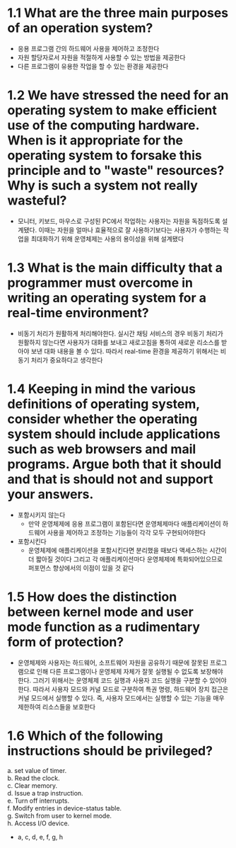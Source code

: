 # 1.1 What are the three main purposes of an operation system?

- 응용 프로그램 간의 하드웨어 사용을 제어하고 조정한다
- 자원 할당자로서 자원을 적절하게 사용할 수 있는 방법을 제공한다
- 다른 프로그램이 유용한 작업을 할 수 있는 환경을 제공한다

# 1.2 We have stressed the need for an operating system to make efficient use of the computing hardware. When is it appropriate for the operating system to forsake this principle and to "waste" resources? Why is such a system not really wasteful?

- 모니터, 키보드, 마우스로 구성된 PC에서 작업하는 사용자는 자원을 독점하도록 설계됐다. 이때는 자원을 얼마나 효율적으로 잘 사용하기보다는 사용자가 수행하는 작업을 최대화하기 위해 운영체제는 사용의 용이성을 위해 설계됐다

# 1.3 What is the main difficulty that a programmer must overcome in writing an operating system for a real-time environment?

- 비동기 처리가 원활하게 처리해야한다. 실시간 채팅 서비스의 경우 비동기 처리가 원활하지 않는다면 사용자가 대화를 보내고 새로고침을 통하여 새로운 리소스를 받아야 보낸 대화 내용을 볼 수 있다. 따라서 real-time 환경을 제공하기 위해서는 비동기 처리가 중요하다고 생각한다

# 1.4 Keeping in mind the various definitions of operating system, consider whether the operating system should include applications such as web browsers and mail programs. Argue both that it should and that is should not and support your answers.

- 포함시키지 않는다
   - 만약 운영체제에 응용 프로그램이 포함된다면 운영체제마다 애플리케이션이 하드웨어 사용을 제어하고 조정하는 기능들이 각각 모두 구현되어야한다
- 포함시킨다
   - 운영체제에 애플리케이션을 포함시킨다면 분리했을 때보다 액세스하는 시간이 더 짧아질 것이다 그리고 각 애플리케이션마다 운영체제에 특화되어있으므로 퍼포먼스 향상에서의 이점이 있을 것 같다

# 1.5 How does the distinction between kernel mode and user mode function as a rudimentary form of protection?

- 운영체제와 사용자는 하드웨어, 소프트웨어 자원을 공유하기 때문에 잘못된 프로그램으로 인해 다른 프로그램이나 운영체제 자체가 잘못 실행될 수 없도록 보장해야 한다. 그러기 위해서는 운영체제 코드 실행과 사용자 코드 실행을 구분할 수 있어야한다. 따라서 사용자 모드와 커널 모드로 구분하여 특권 명령, 하드웨어 장치 접근은 커널 모드에서 실행할 수 있다. 즉, 사용자 모드에서는 실행할 수 있는 기능을 매우 제한하여 리소스들을 보호한다

# 1.6 Which of the following instructions should be privileged?
a. set value of timer.  
b. Read the clock.  
c. Clear memory.  
d. Issue a trap instruction.  
e. Turn off interrupts.  
f. Modify entries in device-status table.  
g. Switch from user to kernel mode.  
h. Access I/O device.  

- a, c, d, e, f, g, h
